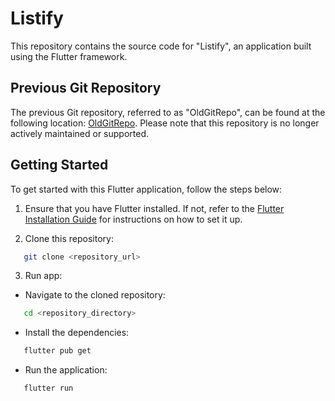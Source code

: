 # Listify

This repository contains the source code for "Listify", an application built using the Flutter framework.

## Previous Git Repository

The previous Git repository, referred to as "OldGitRepo", can be found at the following location: [OldGitRepo](https://github.com/hanhkiet/done.git). Please note that this repository is no longer actively maintained or supported.

## Getting Started

To get started with this Flutter application, follow the steps below:

1. Ensure that you have Flutter installed. If not, refer to the [Flutter Installation Guide](https://flutter.dev/docs/get-started/install) for instructions on how to set it up.

2. Clone this repository:
```bash
   git clone <repository_url>
```

3. Run app:

- Navigate to the cloned repository:
```bash
   cd <repository_directory>
```
- Install the dependencies:
```bash
   flutter pub get
```
- Run the application:
```bash
   flutter run
```
